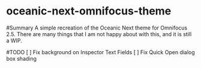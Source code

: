 # oceanic-next-omnifocus-theme

#Summary
A simple recreation of the Oceanic Next theme for Omnifocus 2.5.  There are many things that I am not happy about with this, and it is still a WIP.  

#TODO
[ ] Fix background on Inspector Text Fields
[ ] Fix Quick Open dialog box shading
